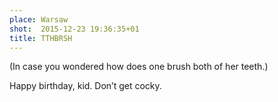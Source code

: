 ```yaml
---
place: Warsaw
shot:  2015-12-23 19:36:35+01
title: TTHBRSH
---
```


(In case you wondered how does one brush both of her teeth.)

Happy birthday, kid. Don’t get cocky.
